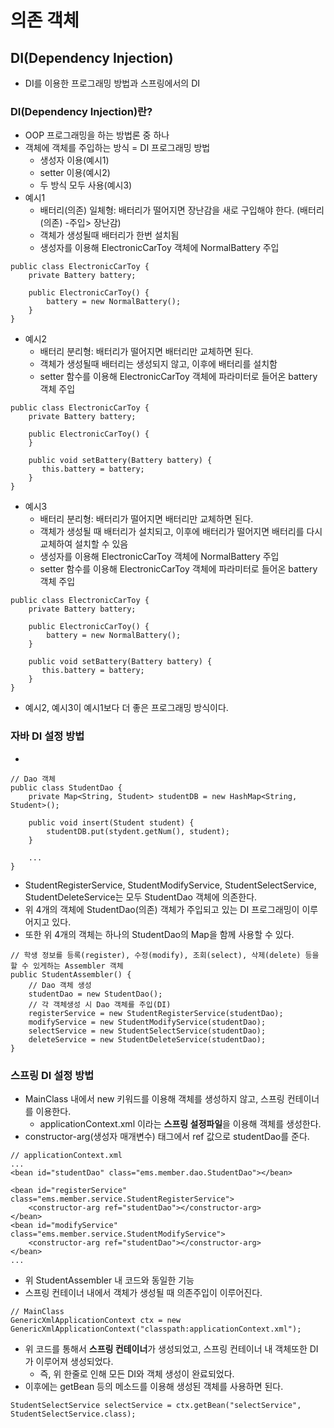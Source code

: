 의존 객체
=======

## DI(Dependency Injection)
* DI를 이용한 프로그래밍 방법과 스프링에서의 DI
### DI(Dependency Injection)란?
* OOP 프로그래밍을 하는 방법론 중 하나
* 객체에 객체를 주입하는 방식 = DI 프로그래밍 방법
    - 생성자 이용(예시1)
    - setter 이용(예시2)
    - 두 방식 모두 사용(예시3)
* 예시1
    - 배터리(의존) 일체형: 배터리가 떨어지면 장난감을 새로 구입해야 한다. (배터리(의존) -주입> 장난감)
    - 객체가 생성될때 배터리가 한번 설치됨
    - 생성자를 이용해 ElectronicCarToy 객체에 NormalBattery 주입
```
public class ElectronicCarToy {
    private Battery battery;
    
    public ElectronicCarToy() {
        battery = new NormalBattery();
    }
}
```
* 예시2
    - 배터리 분리형: 배터리가 떨어지면 배터리만 교체하면 된다.
    - 객체가 생성될때 배터리는 생성되지 않고, 이후에 배터리를 설치함
    - setter 함수를 이용해 ElectronicCarToy 객체에 파라미터로 들어온 battery 객체 주입
 ```
 public class ElectronicCarToy {
     private Battery battery;
     
     public ElectronicCarToy() {
     }
     
     public void setBattery(Battery battery) {
        this.battery = battery;
     }
 }
 ```   
* 예시3
    - 배터리 분리형: 배터리가 떨어지면 배터리만 교체하면 된다.
    - 객체가 생성될 때 배터리가 설치되고, 이후에 배터리가 떨어지면 배터리를 다시 교체하여 설치할 수 있음
    - 생성자를 이용해 ElectronicCarToy 객체에 NormalBattery 주입
    - setter 함수를 이용해 ElectronicCarToy 객체에 파라미터로 들어온 battery 객체 주입
 ```
 public class ElectronicCarToy {
     private Battery battery;
     
     public ElectronicCarToy() {
         battery = new NormalBattery();
     }
     
     public void setBattery(Battery battery) {
        this.battery = battery;
     }
 }
 ```
 * 예시2, 예시3이 예시1보다 더 좋은 프로그래밍 방식이다.
  
### 자바 DI 설정 방법
* 
```
// Dao 객체
public class StudentDao {
    private Map<String, Student> studentDB = new HashMap<String, Student>();
    
    public void insert(Student student) {
        studentDB.put(stydent.getNum(), student);
    }
    
    ...
}
```
* StudentRegisterService, StudentModifyService, StudentSelectService, StudentDeleteService는 모두 StudentDao 객체에 의존한다.
* 위 4개의 객체에 StudentDao(의존) 객체가 주입되고 있는 DI 프로그래밍이 이루어지고 있다.
* 또한 위 4개의 객체는 하나의 StudentDao의 Map을 함께 사용할 수 있다. 

```
// 학생 정보를 등록(register), 수정(modify), 조회(select), 삭제(delete) 등을 할 수 있게하는 Assembler 객체
public StudentAssembler() {
    // Dao 객체 생성
    studentDao = new StudentDao();
    // 각 객체생성 시 Dao 객체를 주입(DI)
    registerService = new StudentRegisterService(studentDao);
    modifyService = new StudentModifyService(studentDao);
    selectService = new StudentSelectService(studentDao);
    deleteService = new StudentDeleteService(studentDao);
}
```

### 스프링 DI 설정 방법
* MainClass 내에서 new 키워드를 이용해 객체를 생성하지 않고, 스프링 컨테이너를 이용한다.
    - applicationContext.xml 이라는 **스프링 설정파일**을 이용해 객체를 생성한다.
* constructor-arg(생성자 매개변수) 태그에서 ref 값으로 studentDao를 준다.
```
// applicationContext.xml
...
<bean id="studentDao" class="ems.member.dao.StudentDao"></bean>

<bean id="registerService" class="ems.member.service.StudentRegisterService">
    <constructor-arg ref="studentDao"></constructor-arg>
</bean>
<bean id="modifyService" class="ems.member.service.StudentModifyService">
    <constructor-arg ref="studentDao"></constructor-arg>
</bean>
...

```
* 위 StudentAssembler 내 코드와 동일한 기능
* 스프링 컨테이너 내에서 객체가 생성될 때 의존주입이 이루어진다. 

```
// MainClass
GenericXmlApplicationContext ctx = new GenericXmlApplicationContext("classpath:applicationContext.xml");
```
* 위 코드를 통해서 **스프링 컨테이너**가 생성되었고, 스프링 컨테이너 내 객체또한 DI가 이루어져 생성되었다. 
    - 즉, 위 한줄로 인해 모든 DI와 객체 생성이 완료되었다. 
* 이후에는 getBean 등의 메소드를 이용해 생성된 객체를 사용하면 된다.
```
StudentSelectService selectService = ctx.getBean("selectService", StudentSelectService.class);
```









